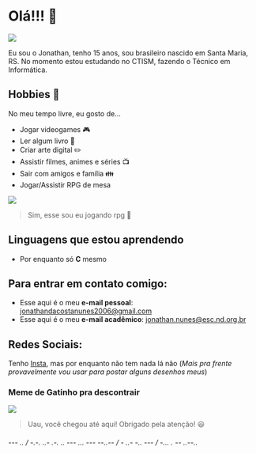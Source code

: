 # Olá!!! :wave:

![](https://i.gifer.com/3Hw.gif)

Eu sou o Jonathan, tenho 15 anos, sou brasileiro nascido em Santa Maria, RS.
No momento estou estudando no CTISM, fazendo o Técnico em Informática.

## Hobbies :sunrise_over_mountains:
No meu tempo livre, eu gosto de...
* Jogar videogames :video_game:
* Ler algum livro :book:
* Criar arte digital :pencil2:
* Assistir filmes, animes e séries :tv:
* Sair com amigos e família :family:
* Jogar/Assistir RPG de mesa

![](https://pbs.twimg.com/media/EIX3czDWoAI80Ik?format=jpg&name=900x900)
>Sim, esse sou eu jogando rpg :eyes:

## Linguagens que estou aprendendo
* Por enquanto só **C** mesmo

## Para entrar em contato comigo:
* Esse aqui é o meu **e-mail pessoal**: jonathandacostanunes2006@gmail.com
* Esse aqui é o meu **e-mail acadêmico**: jonathan.nunes@esc.nd.org.br

## Redes Sociais:
Tenho [Insta](https://www.instagram.com/jo_2945_/), mas por enquanto não tem nada lá não (_Mais pra frente provavelmente vou usar para postar alguns desenhos meus_)

### Meme de Gatinho pra descontrair
![](https://img.quizur.com/f/img5c22d768d51465.93685599.jpg?lastEdited=1545787246)
>Uau, você chegou até aqui! Obrigado pela atenção! :smiley:

###### --- .. / -.-. ..- .-. .. --- ... --- --..-- / - ..- -.. --- / -... . -- ..--..
